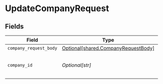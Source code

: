 # UpdateCompanyRequest


## Fields

| Field                                                                                | Type                                                                                 | Required                                                                             | Description                                                                          | Example                                                                              |
| ------------------------------------------------------------------------------------ | ------------------------------------------------------------------------------------ | ------------------------------------------------------------------------------------ | ------------------------------------------------------------------------------------ | ------------------------------------------------------------------------------------ |
| `company_request_body`                                                               | [Optional[shared.CompanyRequestBody]](undefined/models/shared/companyrequestbody.md) | :heavy_minus_sign:                                                                   | N/A                                                                                  |                                                                                      |
| `company_id`                                                                         | *Optional[str]*                                                                      | :heavy_check_mark:                                                                   | Unique identifier for a company.                                                     | 8a210b68-6988-11ed-a1eb-0242ac120002                                                 |